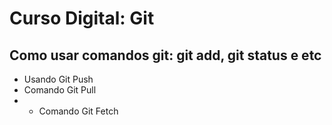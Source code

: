 # Curso Digital: Git

## Como usar comandos git: git add, git status e etc

* Usando Git Push
* Comando Git Pull
* * Comando Git Fetch
  
